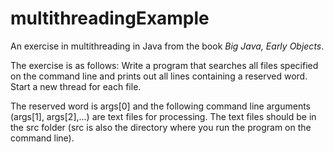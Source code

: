 # multithreadingExample

An exercise in multithreading in Java from the book *Big Java, Early Objects*.

The exercise is as follows: Write a program that searches all files specified on the command line 
and prints out all lines containing a reserved word. Start a new thread for each file.

The reserved word is args[0] and the following command line arguments (args[1], args[2],...) are text files for processing. 
The text files should be in the src folder (src is also the directory where you run the program on the command line).
